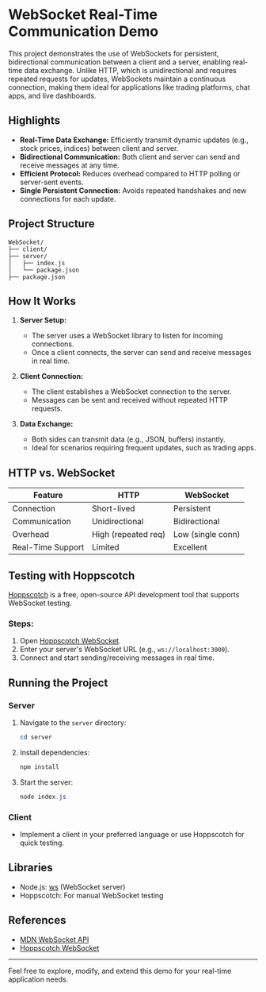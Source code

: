 # WebSocket Real-Time Communication Demo

This project demonstrates the use of WebSockets for persistent, bidirectional communication between a client and a server, enabling real-time data exchange. Unlike HTTP, which is unidirectional and requires repeated requests for updates, WebSockets maintain a continuous connection, making them ideal for applications like trading platforms, chat apps, and live dashboards.

## Highlights

- **Real-Time Data Exchange:** Efficiently transmit dynamic updates (e.g., stock prices, indices) between client and server.
- **Bidirectional Communication:** Both client and server can send and receive messages at any time.
- **Efficient Protocol:** Reduces overhead compared to HTTP polling or server-sent events.
- **Single Persistent Connection:** Avoids repeated handshakes and new connections for each update.

## Project Structure

```
WebSocket/
├── client/
├── server/
│   ├── index.js
│   └── package.json
├── package.json
```

## How It Works

1. **Server Setup:**
   - The server uses a WebSocket library to listen for incoming connections.
   - Once a client connects, the server can send and receive messages in real time.

2. **Client Connection:**
   - The client establishes a WebSocket connection to the server.
   - Messages can be sent and received without repeated HTTP requests.

3. **Data Exchange:**
   - Both sides can transmit data (e.g., JSON, buffers) instantly.
   - Ideal for scenarios requiring frequent updates, such as trading apps.

## HTTP vs. WebSocket

| Feature           | HTTP                | WebSocket           |
|-------------------|---------------------|---------------------|
| Connection        | Short-lived         | Persistent          |
| Communication     | Unidirectional      | Bidirectional       |
| Overhead          | High (repeated req) | Low (single conn)   |
| Real-Time Support | Limited             | Excellent           |

## Testing with Hoppscotch

[Hoppscotch](https://hoppscotch.io/) is a free, open-source API development tool that supports WebSocket testing.

### Steps:
1. Open [Hoppscotch WebSocket](https://hoppscotch.io/connect/ws).
2. Enter your server's WebSocket URL (e.g., `ws://localhost:3000`).
3. Connect and start sending/receiving messages in real time.

## Running the Project

### Server
1. Navigate to the `server` directory:
   ```powershell
   cd server
   ```
2. Install dependencies:
   ```powershell
   npm install
   ```
3. Start the server:
   ```powershell
   node index.js
   ```

### Client
- Implement a client in your preferred language or use Hoppscotch for quick testing.

## Libraries
- Node.js: [ws](https://www.npmjs.com/package/ws) (WebSocket server)
- Hoppscotch: For manual WebSocket testing

## References
- [MDN WebSocket API](https://developer.mozilla.org/en-US/docs/Web/API/WebSockets_API)
- [Hoppscotch WebSocket](https://hoppscotch.io/connect/ws)

---

Feel free to explore, modify, and extend this demo for your real-time application needs.
